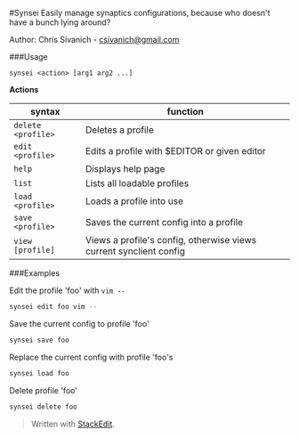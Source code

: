 
#Synsei
Easily manage synaptics configurations, because who doesn't have a bunch lying around?

Author: Chris Sivanich - csivanich@gmail.com

###Usage

```
synsei <action> [arg1 arg2 ...]
```

**Actions**

syntax             | function
------------------ | ---------------------
`delete <profile>` | Deletes a profile
`edit <profile>`   | Edits a profile with $EDITOR or given editor
`help`             | Displays help page
`list`             | Lists all loadable profiles
`load <profile>`   | Loads a profile into use
`save <profile>`   | Saves the current config into a profile
`view [profile]`   | Views a profile's config, otherwise views current synclient config

###Examples

Edit the profile 'foo' with `vim -- `
```bash
synsei edit foo vim --
```

Save the current config to profile 'foo'
```bash
synsei save foo
```

Replace the current config with profile 'foo's
```bash
synsei load foo
```

Delete profile 'foo'
```bash
synsei delete foo
```

> Written with [StackEdit](https://stackedit.io/).
